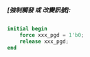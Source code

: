
***[強制觸發 或 改變訊號]:***

```verilog

initial begin
    force xxx_pgd = 1'b0;
    release xxx_pgd;
end

```



